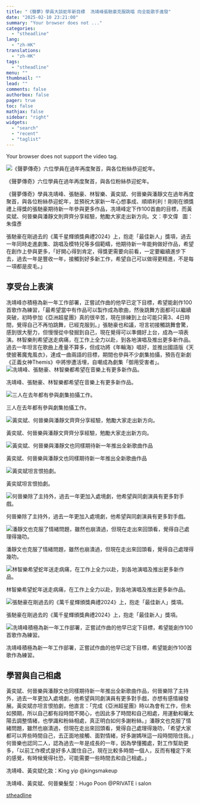 ```yaml
---
title: "《聲夢》學員大談蛇年新目標  冼靖峰張馳豪克服跳唱 向全能歌手進發"
date: "2025-02-10 23:21:00"
summary: "Your browser does not ..."
categories:
  - "stheadline"
lang:
  - "zh-HK"
translations:
  - "zh-HK"
tags:
  - "stheadline"
menu: ""
thumbnail: ""
lead: ""
comments: false
authorbox: false
pager: true
toc: false
mathjax: false
sidebar: "right"
widgets:
  - "search"
  - "recent"
  - "taglist"
---
```


Your browser does not support the video tag.



![《聲夢傳奇》六位學員在過年再度聚首，與各位粉絲恭迎蛇年。](https://image.stheadline.com/f/680p0/0x0/100/none/ed0c0527eb6249cd591f5f0214170f58/stheadline/inewsmedia/20250210/_2025021022492446422.jpg)

《聲夢傳奇》六位學員在過年再度聚首，與各位粉絲恭迎蛇年。




《聲夢傳奇》學員冼靖峰、張馳豪、林智樂、黃奕斌、何晉樂與潘靜文在過年再度聚首，與各位粉絲恭迎蛇年，並預祝大家新一年心想事成、順順利利！剛剛在頒獎禮上得獎的張馳豪期待新一年參與更多作品，冼靖峰定下作100首曲的目標，而黃奕斌、何晉樂與潘靜文則齊齊分享經驗，勉勵大家走出新方向。文：李文偉   圖：朱偉彥

張馳豪在剛過去的《萬千星輝頒獎典禮2024》上，抱走「最佳新人」獎項，過去一年同時走進劇集、跳唱及模特兒等多個範疇，他期待新一年能夠做好作品，希望在創作上參與更多，「好開心得到肯定，得獎更需要向前看，一定要繼續進步下去，過去一年是豐收一年，接觸到好多新工作，希望自己可以做得更精進，不是每一項都是皮毛。」

享受台上表演
------

  

冼靖峰亦積極為新一年工作部署，正嘗試作曲的他早已定下目標，希望能創作100首歌作為練習，「最希望當中有作品可以製作成為歌曲，然後跳舞方面都可以繼續突破，初時參加《亞洲超星團》真的很辛苦，現在排練到上台可能只需3、4日時間，覺得自己不再怕跳舞，已經克服到。」張馳豪也和議，坦言初接觸跳舞會驚，感到很大壓力，但慢慢從中發掘到自己，現在覺得可以準備好上台，成為一項表演。林智樂則希望送走病痛，在工作上全力以赴，到各地演唱及推出更多新作品。過去一年坦言在歌曲上產量不算多，但成功將《年輪海》唱好，並推出國語版《天使披著魔鬼風衣》，達成一曲兩語的目標，期間也參與不少劇集拍攝，預告在新劇《正義女神Themis》中將慘遭活埋，自嘲成為劇集「御用受害者」。
 ![冼靖峰、張馳豪、林智樂都希望在音樂上有更多新作品。](https://image.hkhl.hk/f/1024p0/0x0/100/none/96eaecdb03c74fc69b52ac1e2bbb50c8/2025-02/03_6.JPG)


冼靖峰、張馳豪、林智樂都希望在音樂上有更多新作品。



 ![三人在去年都有參與劇集拍攝工作。](https://image.hkhl.hk/f/1024p0/0x0/100/none/614225085f7054dcfe9ba5d174ddd05d/2025-02/04_6.JPG)


三人在去年都有參與劇集拍攝工作。



 ![黃奕斌、何晉樂與潘靜文齊齊分享經驗，勉勵大家走出新方向。](https://image.hkhl.hk/f/1024p0/0x0/100/none/2c2ddaa9dd5e253d7a690d21e3ae807d/2025-02/05_6.JPG)


黃奕斌、何晉樂與潘靜文齊齊分享經驗，勉勵大家走出新方向。



 ![黃奕斌、何晉樂與潘靜文也同樣期待新一年推出全新歌曲作品](https://image.hkhl.hk/f/1024p0/0x0/100/none/1a4c352ad32148a3874c150d361e206b/2025-02/06_6.JPG)


黃奕斌、何晉樂與潘靜文也同樣期待新一年推出全新歌曲作品



 ![黃奕斌坦言恨拍劇。](https://image.hkhl.hk/f/1024p0/0x0/100/none/66b3dd1d610fe8aa77e9bfd24e755456/2025-02/130A4018_0.JPG)


黃奕斌坦言恨拍劇。



 ![何晉樂除了主持外，過去一年更加入處境劇，他希望與同劇演員有更多對手戲。](https://image.hkhl.hk/f/1024p0/0x0/100/none/25b7860a57437ef87113b23681e84526/2025-02/130A4026_0.JPG)


何晉樂除了主持外，過去一年更加入處境劇，他希望與同劇演員有更多對手戲。



 ![潘靜文也克服了情緒問題，雖然也崩潰過，但現在走出來回頭看，覺得自己處理得幾叻。](https://image.hkhl.hk/f/1024p0/0x0/100/none/18945991aecbfeb30ef163ef7f2782ad/2025-02/130A4054_0.JPG)


潘靜文也克服了情緒問題，雖然也崩潰過，但現在走出來回頭看，覺得自己處理得幾叻。



 ![林智樂希望蛇年送走病痛，在工作上全力以赴，到各地演唱及推出更多新作品。](https://image.hkhl.hk/f/1024p0/0x0/100/none/312ae6d03aef831968dcfe194f3ea037/2025-02/130A4084_0.JPG)


林智樂希望蛇年送走病痛，在工作上全力以赴，到各地演唱及推出更多新作品。



 ![張馳豪在剛過去的《萬千星輝頒獎典禮2024》上，抱走「最佳新人」獎項。](https://image.hkhl.hk/f/1024p0/0x0/100/none/5b30e6043011777e89c8637cb7aa2f13/2025-02/130A4100_0.JPG)


張馳豪在剛過去的《萬千星輝頒獎典禮2024》上，抱走「最佳新人」獎項。



 ![冼靖峰積極為新一年工作部署，正嘗試作曲的他早已定下目標，希望能創作100首歌作為練習。](https://image.hkhl.hk/f/1024p0/0x0/100/none/e779f02f7ab9a8c818f45890ae80f4bd/2025-02/130A4109_0.JPG)


冼靖峰積極為新一年工作部署，正嘗試作曲的他早已定下目標，希望能創作100首歌作為練習。




學習與自己相處
-------

  

黃奕斌、何晉樂與潘靜文也同樣期待新一年推出全新歌曲作品，何晉樂除了主持外，過去一年更加入處境劇，他希望與同劇演員有更多對手戲，亦想有感情線發展。黃奕斌亦坦言恨拍劇，他直言：「完成《亞洲超星團》時以為會有工作，但未如預期，所以自己都有段時間不開心，也因此多了時間和自己相處，用運動和曬太陽去調整情緒，也學識和粉絲相處，真正明白如何多謝粉絲。」潘靜文也克服了情緒問題，雖然也崩潰過，但現在走出來回頭看，覺得自己處理得幾叻，「希望大家都可以畀些時間自己，去正面地接觸、面對情緒，好多謝媽咪這一段時間陪住我。」何晉樂也認同二人，認為過去一年是成長的一年，因為學懂獨處，對工作幫助更多，「以前工作模式是好多人圍住自己，現在比較多時間一個人，反而有種定下來的感覺，有時候覺得社恐，可能需要一些時間去和自己相處。」

  

冼靖峰、黃奕斌化妝：King yip @kingsmakeup  

冼靖峰、黃奕斌、何晉樂髮型：Hugo Poon @PRIVATE i salon

[stheadline](https://std.stheadline.com/realtime/article/2051986/即時-娛樂-聲夢-學員大談蛇年新目標-冼靖峰張馳豪克服跳唱-向全能歌手進發)
